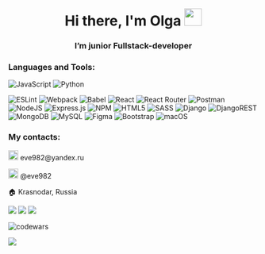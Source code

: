 
<h1 align="center">Hi there, I'm Olga <img src="https://github.com/blackcater/blackcater/raw/main/images/Hi.gif" height="35" width="35"/></h1>
<h3 align="center">I’m junior Fullstack-developer</h3>

### Languages and Tools:
![JavaScript](https://img.shields.io/badge/javascript-%23323330.svg?style=Plastic&logo=javascript&logoColor=%23F7DF1E)
![Python](https://img.shields.io/badge/python-3670A0?style=Plastic&logo=python&logoColor=ffdd54)

![ESLint](https://img.shields.io/badge/ESLint-4B3263?style=Plastic&logo=eslint&logoColor=white)
![Webpack](https://img.shields.io/badge/webpack-%238DD6F9.svg?style=Plastic&logo=webpack&logoColor=black)
![Babel](https://img.shields.io/badge/Babel-F9DC3e?style=Plastic&logo=babel&logoColor=black)
![React](https://img.shields.io/badge/react-%2320232a.svg?style=Plastic&logo=react&logoColor=%2361DAFB)
![React Router](https://img.shields.io/badge/React_Router-CA4245?style=Plastic&logo=react-router&logoColor=white)
![Postman](https://img.shields.io/badge/Postman-FF6C37?style=Plastic&logo=postman&logoColor=white)
![NodeJS](https://img.shields.io/badge/node.js-6DA55F?style=Plastic&logo=node.js&logoColor=white)
![Express.js](https://img.shields.io/badge/express.js-%23404d59.svg?style=Plastic&logo=express&logoColor=%2361DAFB)
![NPM](https://img.shields.io/badge/NPM-%23000000.svg?style=Plastic&logo=npm&logoColor=white)
![HTML5](https://img.shields.io/badge/html5-%23E34F26.svg?style=Plastic&logo=html5&logoColor=white)
![SASS](https://img.shields.io/badge/SASS-hotpink.svg?style=Plastic&logo=SASS&logoColor=white)
![Django](https://img.shields.io/badge/django-%23092E20.svg?style=Plastic&logo=django&logoColor=white)
![DjangoREST](https://img.shields.io/badge/DJANGO-REST-ff1709?style=Plastic&logo=django&logoColor=white&color=ff1709&labelColor=gray)
![MongoDB](https://img.shields.io/badge/MongoDB-%234ea94b.svg?style=Plastic&logo=mongodb&logoColor=white)
![MySQL](https://img.shields.io/badge/mysql-%2300f.svg?style=Plastic&logo=mysql&logoColor=white)
![Figma](https://img.shields.io/badge/figma-%23F24E1E.svg?style=Plastic&logo=figma&logoColor=white)
![Bootstrap](https://img.shields.io/badge/bootstrap-%23563D7C.svg?style=Plastic&logo=bootstrap&logoColor=white)
![macOS](https://img.shields.io/badge/mac%20os-000000?style=Plastic&logo=macos&logoColor=F0F0F0)
<!-- ![TypeScript](https://img.shields.io/badge/typescript-%23007ACC.svg?style=Plastic&logo=typescript&logoColor=white) -->
<!-- ![Redux](https://img.shields.io/badge/redux-%23593d88.svg?style=Plastic&logo=redux&logoColor=white) -->
<!-- ![React Native](https://img.shields.io/badge/react_native-%2320232a.svg?style=Plastic&logo=react&logoColor=%2361DAFB) -->
<!-- ![Gulp](https://img.shields.io/badge/GULP-%23CF4647.svg?style=Plastic&logo=gulp&logoColor=white) -->
<!-- ![Pug](https://img.shields.io/badge/Pug-FFF?style=Plastic&logo=pug&logoColor=A86454) -->

### My contacts:
<p><img src="https://img.icons8.com/stickers/100/null/mail.png" width="20" height="20"/> eve982@yandex.ru</p>
<p><img src="https://img.icons8.com/color/48/null/telegram-app--v5.png" width="20" height="20"/> @eve982</p>
<p>🏠 Krasnodar, Russia</p>
<!-- - 💞️ I’m looking to collaborate on ... -->

<!-- ![trophy](https://github-profile-trophy.vercel.app/?username=eve982) -->
<!-- ![Top Langs](https://github-readme-stats.vercel.app/api/top-langs/?username=eve982&layout=compact&hide=shell,procfile&show_icons=true&theme=graywhite) -->

![](https://github-profile-summary-cards.vercel.app/api/cards/profile-details?username=eve982&theme=solarized_dark)
![](https://github-profile-summary-cards.vercel.app/api/cards/most-commit-language?username=eve982&theme=solarized_dark)
![](https://github-profile-summary-cards.vercel.app/api/cards/repos-per-language?username=eve982&theme=solarized_dark)
<!-- ![](https://github-profile-summary-cards.vercel.app/api/cards/stats?username=eve982&theme=solarized_dark)
![](https://github-profile-summary-cards.vercel.app/api/cards/productive-time?username=eve982&theme=solarized_dark) -->

![codewars](https://www.codewars.com/users/eve982/badges/micro)

![](https://komarev.com/ghpvc/?username=eve982)